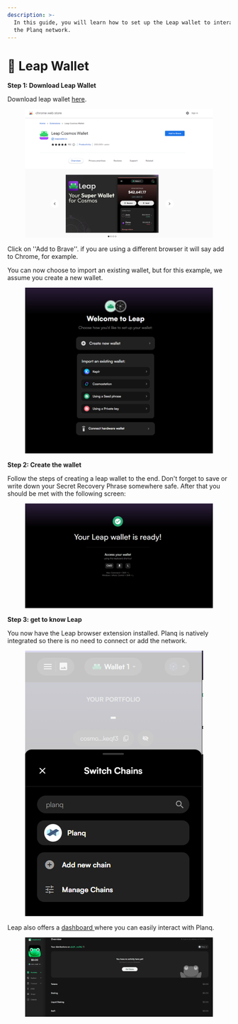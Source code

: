 ```yaml
---
description: >-
  In this guide, you will learn how to set up the Leap wallet to interact with
  the Planq network.
---
```


# 🐸 Leap Wallet

**Step 1: Download Leap Wallet**&#x20;

Download leap wallet [here](https://www.leapwallet.io/download).&#x20;

<figure><img src="../.gitbook/assets/image.png" alt=""><figcaption></figcaption></figure>

Click on ''Add to Brave''. if you are using a different browser it will say add to Chrome, for example.

You can now choose to import an existing wallet, but for this example, we assume you create a new wallet.

<figure><img src="../.gitbook/assets/image (1).png" alt=""><figcaption></figcaption></figure>

**Step 2: Create the wallet**

Follow the steps of creating a leap wallet to the end. Don't forget to save or write down your Secret Recovery Phrase somewhere safe. After that you should be met with the following screen:&#x20;



<figure><img src="../.gitbook/assets/image (2).png" alt=""><figcaption></figcaption></figure>

**Step 3: get to know Leap**

You now have the Leap browser extension installed. Planq is natively integrated so there is no need to connect or add the network.

<figure><img src="../.gitbook/assets/image (3).png" alt=""><figcaption></figcaption></figure>

Leap also offers a [dashboard ](https://cosmos.leapwallet.io/portfolio/overview)where you can easily interact with Planq.

<figure><img src="../.gitbook/assets/image (4).png" alt=""><figcaption></figcaption></figure>
